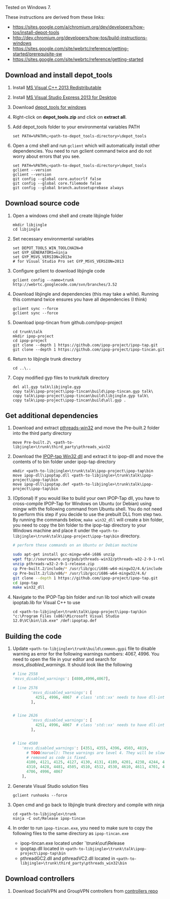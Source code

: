 Tested on Windows 7.

These instructions are derived from these links:

* https://sites.google.com/a/chromium.org/dev/developers/how-tos/install-depot-tools
* http://dev.chromium.org/developers/how-tos/build-instructions-windows
* https://sites.google.com/site/webrtc/reference/getting-started/prerequisite-sw
* https://sites.google.com/site/webrtc/reference/getting-started

## Download and install depot_tools

1.  Install [MS Visual C++ 2013 Redistributable](http://www.microsoft.com/en-us/download/details.aspx?id=40784)

1.  Install [MS Visual Studio Express 2013 for Desktop](http://www.visualstudio.com/downloads/download-visual-studio-vs#d-express-windows-desktop)

1.  Download [depot_tools for windows](https://src.chromium.org/svn/trunk/tools/depot_tools.zip)

2.  Right-click on **depot_tools.zip** and click on **extract all**.

3.  Add depot_tools folder to your environmental variables PATH

    ```
    set PATH=%PATH%;<path-to-depot_tools-directory>\depot_tools
    ```

4.  Open a cmd shell and run `gclient` which will automatically install other dependencies.
    You need to run gclient command twice and do not worry about errors that you see.

    ```
    set PATH=%PATH%;<path-to-depot_tools-directory>\depot_tools
    gclient --version
    gclient --version
    git config --global core.autocrlf false
    git config --global core.filemode false
    git config --global branch.autosetuprebase always
    ```

## Download source code

1.  Open a windows cmd shell and create libjingle folder

    ```
    mkdir libjingle
    cd libjingle
    ```
2. Set necessary environmental variables

    ```
    set DEPOT_TOOLS_WIN_TOOLCHAIN=0
    set GYP_GENERATORS=ninja
    set GYP_MSVS_VERSION=2013e
    # for Visual Studio Pro set GYP_MSVS_VERSION=2013
    ```

2.  Configure gclient to download libjingle code

    ```
    gclient config --name=trunk http://webrtc.googlecode.com/svn/branches/3.52
    ```

3.  Download libjingle and dependencies (this may take a while). Running this command twice
    ensures you have all dependencies (I think)

    ```
    gclient sync --force
    gclient sync --force
    ```

4.  Download ipop-tincan from github.com/ipop-project

    ```
    cd trunk\talk
    mkdir ipop-project
    cd ipop-project
    git clone --depth 1 https://github.com/ipop-project/ipop-tap.git
    git clone --depth 1 https://github.com/ipop-project/ipop-tincan.git
    ```

5.  Return to libjingle trunk directory

    ```
    cd ..\..
    ```

6.  Copy modified gyp files to trunk/talk directory

    ```
    del all.gyp talk\libjingle.gyp
    copy talk\ipop-project\ipop-tincan\build\ipop-tincan.gyp talk\
    copy talk\ipop-project\ipop-tincan\build\libjingle.gyp talk\
    copy talk\ipop-project\ipop-tincan\build\all.gyp .
    ```

## Get additional dependencies

1.  Download and extract [pthreads-win32](ftp://sourceware.org/pub/pthreads-win32/pthreads-w32-2-9-1-release.zip) and move the Pre-built.2 folder into the third party directory

    ```
    move Pre-built.2\ <path-to-libjingle>\trunk\third_party\pthreads_win32
    ```

2. Download the [IPOP-tap Win32 dll](http://www.acis.ufl.edu/~ipop/files/ipop-dll.zip) and 
   extract it to ipop-dll and move the contents of to bin folder under ipop-tap directory

    ```
    mkdir <path-to-libjingle>\trunk\talk\ipop-project\ipop-tap\bin
    move ipop-dll\ipoptap.dll <path-to-libjingle>\trunk\talk\ipop-project\ipop-tap\bin
    move ipop-dll\ipoptap.def <path-to-libjingle>\trunk\talk\ipop-project\ipop-tap\bin
    ```

3.  (Optional) If you would like to build your own IPOP-Tap dll, you have to cross-compile IPOP-Tap
    for Windows on Ubuntu (or Debian) using mingw with the following command from Ubuntu shell.
    You do not need to perform this step if you decide to use the prebuilt DLL from step two.
    By running the commands below, `make win32_dll` will create a bin folder, you need to copy the
    bin folder to the ipop-tap directory to your Windows machine and place it under the
    `<path-to-libjingle>\trunk\talk\ipop-project\ipop-tap\bin` directory.

    ```bash
    # perform these commands on an Ubuntu or Debian machine

    sudo apt-get install gcc-mingw-w64-i686 unzip
    wget ftp://sourceware.org/pub/pthreads-win32/pthreads-w32-2-9-1-release.zip
    unzip pthreads-w32-2-9-1-release.zip
    cp Pre-built.2/include/* /usr/lib/gcc/i686-w64-mingw32/4.6/include
    cp Pre-built.2/lib/x86/* /usr/lib/gcc/i686-w64-mingw32/4.6/
    git clone --depth 1 https://github.com/ipop-project/ipop-tap.git
    cd ipop-tap
    make win32_dll
    ```

4.  Navigate to the IPOP-Tap bin folder and run lib tool which will create ipoptab.lib for
    Visual C++ to use

    ```
    cd <path-to-libjingle>\trunk\talk\ipop-project\ipop-tap\bin
    "c:\Program Files (x86)\Microsoft Visual Studio 12.0\VC\bin\lib.exe" /def:ipoptap.def
    ```

## Building the code

1.  Update `<path-to-libjingle>\trunk\build\common.gypi` file to disable warning as error for
    the following warnings numbers: 4067, 4996. You need to open the file in your editor and
    search for _msvs_disabled_warnings_. It should look like the following

    ```python
    # line 2558
    'msvs_disabled_warnings': [4800,4996,4067],

    # line 2576
            'msvs_disabled_warnings': [
              4251, 4996, 4067  # class 'std::xx' needs to have dll-interface.
            ],


    # line 2626
            'msvs_disabled_warnings': [
              4251, 4996, 4067  # class 'std::xx' needs to have dll-interface.
            ],


    # line 4580
        'msvs_disabled_warnings': [4351, 4355, 4396, 4503, 4819,
          # TODO(maruel): These warnings are level 4. They will be slowly
          # removed as code is fixed.
          4100, 4121, 4125, 4127, 4130, 4131, 4189, 4201, 4238, 4244, 4245,
          4310, 4428, 4481, 4505, 4510, 4512, 4530, 4610, 4611, 4701, 4702,
          4706, 4996, 4067
        ],
    ```

1.  Generate Visual Studio solution files

    ```
    gclient runhooks --force
    ```
1.  Open cmd and go back to libjingle trunk directory and compile with ninja

    ```
    cd <path-to-libjingle>\trunk
    ninja -C out/Release ipop-tincan
    ```


2.  In order to run `ipop-tincan.exe`, you need to make sure to copy the following files to the
    same directory as `ipop-tincan.exe`

    * ipop-tincan.exe located under `<path-to-libjingle>\trunk\out\Release
    * ipoptap.dll located in `<path-to-libjingle>\trunk\talk\ipop-project\ipop-tap\bin`
    * pthreadGC2.dll and pthreadVC2.dll located in
      `<path-to-libjingle>\trunk\third_party\pthreads_win32\bin`

## Download controllers

1.  Download SocialVPN and GroupVPN controllers from [controllers repo](http://github.com/ipop-project/controllers/)